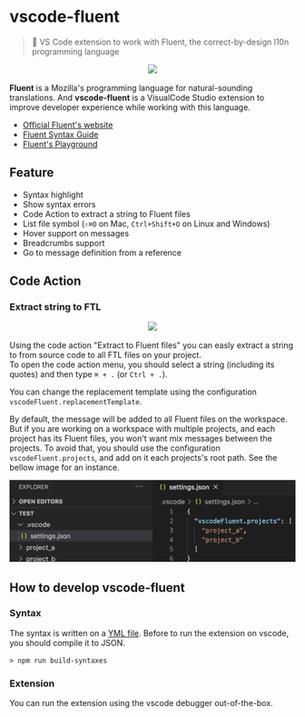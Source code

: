 # vscode-fluent

> 💬 VS Code extension to work with Fluent, the correct-by-design l10n programming language

<p align="center">
  <img height="350px" src="https://user-images.githubusercontent.com/9501115/89740608-25066080-da82-11ea-97b7-c5e54f3023c4.png">
</p>

**Fluent** is a Mozilla's programming language for natural-sounding translations. And **vscode-fluent** is a VisualCode Studio extension to improve developer experience while working with this language.

- [Official Fluent's website](https://projectfluent.org/)
- [Fluent Syntax Guide](https://www.projectfluent.org/fluent/guide/)
- [Fluent's Playground](https://projectfluent.org/play/)

## Feature

- Syntax highlight
- Show syntax errors
- Code Action to extract a string to Fluent files
- List file symbol (`⇧⌘O` on Mac, `Ctrl+Shift+O` on Linux and Windows)
- Hover support on messages
- Breadcrumbs support
- Go to message definition from a reference

## Code Action

### Extract string to FTL

<p align="center">
  <img height="350px" src="./docs/extract-to-fluent.gif">
</p>

Using the code action "Extract to Fluent files" you can easly extract a string to from source code to all FTL files on your project.<br />
To open the code action menu, you should select a string (including its quotes) and then type `⌘ + .` (or `Ctrl + .`).

You can change the replacement template using the configuration `vscodeFluent.replacementTemplate`.

By default, the message will be added to all Fluent files on the workspace. But if you are working on a workspace with multiple projects, and each project has its Fluent files, you won't want mix messages between the projects. To avoid that, you should use the configuration `vscodeFluent.projects`, and add on it each projects's root path. See the bellow image for an instance.

<p align="center">
  <img src="./docs/config-projects.png">
</p>

## How to develop vscode-fluent

### Syntax

The syntax is written on a [YML file](./syntaxes/fluent.tmLanguage.yml). Before to run the extension on vscode, you should compile it to JSON.

```
> npm run build-syntaxes
```

### Extension

You can run the extension using the vscode debugger out-of-the-box.
